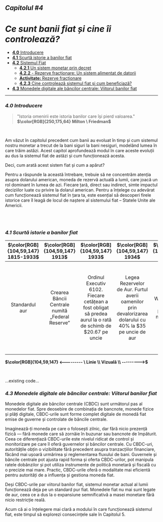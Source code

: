 ## _Capitolul #4_

# ***Ce sunt banii fiat și cine îi controlează?***

- [**4.0** Introducere](https://github.com/MyFirstBitcoin/Bitcoin-Diploma-2024/blob/main/Web%20View/16.Chapter-4.md#40-introducere)    
- [**4.1** Scurtă istorie a banilor fiat](https://github.com/MyFirstBitcoin/Bitcoin-Diploma-2024/blob/main/Web%20View/16.Chapter-4.md#41-scurta-istorie-a-banilor-fiat)    
- [**4.2** Sistemul Fiat](https://github.com/MyFirstBitcoin/Bitcoin-Diploma-2024/blob/main/Web%20View/16.Chapter-4.md#42-sistemul-fiat)    
  - [**4.2.1** Un sistem monetar prin decret](https://github.com/MyFirstBitcoin/Bitcoin-Diploma-2024/blob/main/Web%20View/16.Chapter-4.md#421-un-sistem-monetar-prin-decret)    
  - [**4.2.2** - Rezerve fracționare: Un sistem alimentat de datorii](https://github.com/MyFirstBitcoin/Bitcoin-Diploma-2024/blob/main/Web%20View/16.Chapter-4.md#422-rezerve-fracționare-un-sistem-alimentat-de-datorii)    
  - [**Activitate:** Rezerve fracționare](https://github.com/MyFirstBitcoin/Bitcoin-Diploma-2024/blob/main/Web%20View/16.Chapter-4.md#activitate-rezerve-fracționare)    
  - [**4.2.3** Cine controlează sistemul fiat și cum beneficiază?](https://github.com/MyFirstBitcoin/Bitcoin-Diploma-2024/blob/main/Web%20View/16.Chapter-4.md#423-cine-controleaza-sistemul-fiat-si-cum-beneficiaza)
- [**4.3** Monedele digitale ale băncilor centrale: Viitorul banilor fiat](https://github.com/MyFirstBitcoin/Bitcoin-Diploma-2024/blob/main/Web%20View/16.Chapter-4.md#43-monedele-digitale-ale-bancilor-centrale-viitorul-banilor-fiat)    

______________________________________________________________________________________________________

### ***4.0 Introducere***    

> "Istoria omenirii este istoria banilor care își pierd valoarea."    
 **$\color[RGB]{250,175,64}  Milton \ Friedman$**

<br/>

Am văzut în capitolul precedent cum banii au evoluat în timp și cum sistemul nostru monetar a trecut de la bani siguri la bani nesiguri, modelând lumea în care trăim astăzi. Acest capitol aprofundează modul în care aceste evoluții au dus la sistemul fiat de astăzi și cum funcționează acesta.

Deci, cum arată acest sistem fiat și cum a apărut?

Pentru a răspunde la această întrebare, trebuie să ne concentrăm atenția asupra dolarului american, moneda de rezervă actuală a lumii, care joacă un rol dominant în lumea de azi. Fiecare țară, direct sau indirect, simte impactul deciziilor luate cu privire la dolarul american. Pentru a înțelege cu adevărat cum funcționează sistemul fiat în țara ta, este esențial să descoperi firele istorice care îl leagă de locul de naștere al sistemului fiat – Statele Unite ale Americii.

<br/>
<br/>

### ***4.1 Scurtă istorie a banilor fiat***    

| **$\color[RGB]{104,59,147} 1815-1933$** | **$\color[RGB]{104,59,147} 1913$** | **$\color[RGB]{104,59,147} 1933$** | **$\color[RGB]{104,59,147} 1934$** | **$\color[RGB]{104,59,147} 1944$** | **$\color[RGB]{104,59,147} 1971$** | **$\color[RGB]{104,59,147} 1980$** |
| :-----------: | :-----------: | :-----------: | :-----------: | :-----------: | :-----------: | :-----------: |
| Standardul aur | Crearea Băncii Centrale numită „Federal Reserve” | Ordinul Executiv 6102. Fiecare cetățean a fost obligat să predea aurul la o rată de schimb de $20.67 pe uncie | Legea Rezervelor de Aur. Furtul averii oamenilor prin devalorizarea dolarului cu 40% la $35 pe uncie de aur | Acordul Bretton Woods: USD a devenit principala monedă de rezervă mondială | Șocul Nixon, care a dat naștere sistemului fiat prin eliminarea convertibilității dolarului american în aur | Valoarea aurului a crescut de la $35 pe uncie în 1970 la $870 pe uncie în 1980, ceea ce a cauzat o pierdere de valoare a banilor oamenilor de 96% în doar 10 ani |

**$\color[RGB]{104,59,147} <--------- \ Linie \\ Vizuală \\ --------->$**

<br/>

...existing code...

### ***4.3 Monedele digitale ale băncilor centrale: Viitorul banilor fiat***    

Monedele digitale ale băncilor centrale (CBDC) sunt următorul pas al monedelor fiat. Spre deosebire de combinația de bancnote, monede fizice și plăți digitale, CBDC-urile sunt forme complet digitale de monedă fiat emise de guverne și controlate de băncile centrale.

Imaginează-ți moneda pe care o folosești zilnic, dar fără nicio prezență fizică — fără monede care să zornăie în buzunar sau bancnote de împăturit. Ceea ce diferențiază CBDC-urile este nivelul ridicat de control și monitorizare pe care îl oferă guvernelor și băncilor centrale. Cu CBDC-uri, autoritățile obțin o vizibilitate fără precedent asupra tranzacțiilor financiare, făcând mai ușoară urmărirea și reglementarea fluxului de bani. Guvernele și băncile centrale pot ajusta rapid forma și oferta CBDC-urilor, pot manipula ratele dobânzilor și pot utiliza instrumente de politică monetară și fiscală cu o precizie mai mare. Practic, CBDC-urile oferă o modalitate mai eficientă pentru autorități de a influența și gestiona moneda fiat.

Deși CBDC-urile par viitorul banilor fiat, sistemul monetar actual al lumii funcționează deja pe un standard pur fiat. Monedele fiat nu mai sunt legate de aur, ceea ce a dus la o expansiune semnificativă a masei monetare fără nicio restricție reală.

Acum că ai o înțelegere mai clară a modului în care funcționează sistemul fiat, este timpul să explorezi consecințele sale în Capitolul 5.
